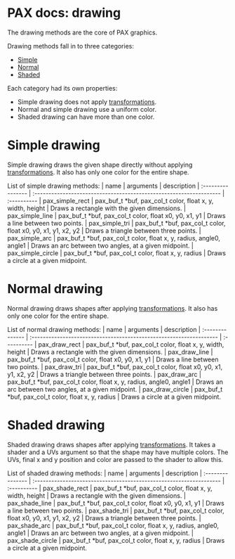 # PAX docs: drawing

The drawing methods are the core of PAX graphics.

Drawing methods fall in to three categories:
- [Simple](#simple-drawing)
- [Normal](#normal-drawing)
- [Shaded](#shaded-drawing)

Each category had its own properties:
- Simple drawing does not apply [transformations](#matrices.md).
- Normal and simple drawing use a uniform color.
- Shaded drawing can have more than one color.

# Simple drawing

Simple drawing draws the given shape directly without applying [transformations](matrices.md).
It also has only one color for the entire shape.

List of simple drawing methods:
| name              | arguments                                                           | description
| :---------------- | :------------------------------------------------------------------ | :----------
| pax_simple_rect   | pax_buf_t *buf, pax_col_t color, float x, y, width, height          | Draws a rectangle with the given dimensions.
| pax_simple_line   | pax_buf_t *buf, pax_col_t color, float x0, y0, x1, y1               | Draws a line between two points.
| pax_simple_tri    | pax_buf_t *buf, pax_col_t color, float x0, y0, x1, y1, x2, y2       | Draws a triangle between three points.
| pax_simple_arc    | pax_buf_t *buf, pax_col_t color, float x, y, radius, angle0, angle1 | Draws an arc between two angles, at a given midpoint.
| pax_simple_circle | pax_buf_t *buf, pax_col_t color, float x, y, radius                 | Draws a circle at a given midpoint.

# Normal drawing

Normal drawing draws shapes after applying [transformations](matrices.md).
It also has only one color for the entire shape.

List of normal drawing methods:
| name            | arguments                                                           | description
| :-------------- | :------------------------------------------------------------------ | :----------
| pax_draw_rect   | pax_buf_t *buf, pax_col_t color, float x, y, width, height          | Draws a rectangle with the given dimensions.
| pax_draw_line   | pax_buf_t *buf, pax_col_t color, float x0, y0, x1, y1               | Draws a line between two points.
| pax_draw_tri    | pax_buf_t *buf, pax_col_t color, float x0, y0, x1, y1, x2, y2       | Draws a triangle between three points.
| pax_draw_arc    | pax_buf_t *buf, pax_col_t color, float x, y, radius, angle0, angle1 | Draws an arc between two angles, at a given midpoint.
| pax_draw_circle | pax_buf_t *buf, pax_col_t color, float x, y, radius                 | Draws a circle at a given midpoint.

# Shaded drawing

Shaded drawing draws shapes after applying [transformations](matrices.md).
It takes a shader and a UVs argument so that the shape may have multiple colors.
The UVs, final x and y position and color are passed to the shader to allow this.

List of shaded drawing methods:
| name             | arguments                                                           | description
| :--------------- | :------------------------------------------------------------------ | :----------
| pax_shade_rect   | pax_buf_t *buf, pax_col_t color, float x, y, width, height          | Draws a rectangle with the given dimensions.
| pax_shade_line   | pax_buf_t *buf, pax_col_t color, float x0, y0, x1, y1               | Draws a line between two points.
| pax_shade_tri    | pax_buf_t *buf, pax_col_t color, float x0, y0, x1, y1, x2, y2       | Draws a triangle between three points.
| pax_shade_arc    | pax_buf_t *buf, pax_col_t color, float x, y, radius, angle0, angle1 | Draws an arc between two angles, at a given midpoint.
| pax_shade_circle | pax_buf_t *buf, pax_col_t color, float x, y, radius                 | Draws a circle at a given midpoint.
